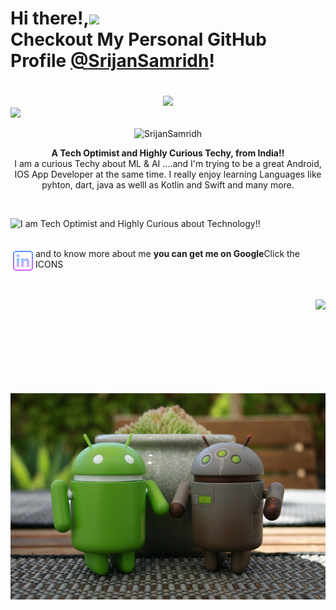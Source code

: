 # <h1>Hi there!,<img src="https://raw.githubusercontent.com/syedareehaquasar/syedareehaquasar/master/gifs/Hi.gif" width="30px"><br/>Checkout My Personal GitHub Profile [@SrijanSamridh](https://github.com/SrijanSamridh)!<h1>

<div align="center">
<img src="https://readme-typing-svg.herokuapp.com?font=Roboto&color=%2318FF16&size=26&lines=Welcome+to+my+GitHub+profile%2C;+I+am+Srijan+a++fullstack++Developer;++and+curious++coder!"></a>
</div>
<img src="https://user-images.githubusercontent.com/73097560/115834477-dbab4500-a447-11eb-908a-139a6edaec5c.gif">

<p align="center"> <img src="https://komarev.com/ghpvc/?username=SrijanSamridh&label=Profile%20views&color=0e75b6&style=flat" alt="SrijanSamridh" /> </p>

<p align="center"><strong>A Tech Optimist and Highly Curious Techy, from India!!</strong><br>
I am a curious Techy about ML & AI ....and I'm trying to be a great Android, IOS App Developer at the same time. I really enjoy learning Languages like pyhton, dart, java as welll as Kotlin and Swift and many more.</p>
<br>

![I am Tech Optimist and Highly Curious about Technology!!](https://doit.software/wp-content/uploads/2021/08/flutter-app-development-cover.png)
<br>
<br>
<div align="right">
    <p align="left"><img align="left" height="40" src="https://upload.wikimedia.org/wikipedia/commons/thumb/5/53/Google_%22G%22_Logo.svg/800px-Google_%22G%22_Logo.svg.png" alt="">
        </a>
        <a href="https://www.instagram.com/srijansamridh/">
            <img align="left" height="40" src="https://i.pinimg.com/originals/b1/8a/b5/b18ab5c717e6da2faa7f30a2ccf20c72.png" alt="">
        </a>
        <a href="https://www.linkedin.com/in/srijan-samridh/">
            <img align="left" height="40" src="https://raw.githubusercontent.com/DAVIDS2405/DAVIDS2405/main/assets/linkedin.png" alt="">
        </a>and to know more about me <b>you can get me on Google</b>Click the ICONS
    </p>
    <br>
    <br>
    <img align="right" height="150" src="https://github-readme-stats.vercel.app/api/top-langs/?username=SrijanSamridh&layout=compact">
    <img align="left" height="330" src="images/android-199225.jpg"> 
</div>





